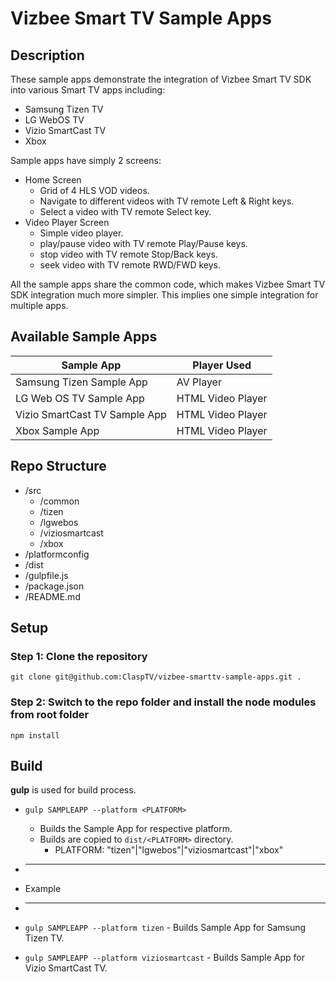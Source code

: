 # Vizbee Smart TV Sample Apps
## Description
These sample apps demonstrate the integration of Vizbee Smart TV SDK into various Smart TV apps including:
* Samsung Tizen TV
* LG WebOS TV
* Vizio SmartCast TV
* Xbox

Sample apps have simply 2 screens:
* Home Screen 
    - Grid of 4 HLS VOD videos.
    - Navigate to different videos with TV remote Left & Right keys.
    - Select a video with TV remote Select key.
* Video Player Screen 
    - Simple video player.
    - play/pause video with TV remote Play/Pause keys.
    - stop video with TV remote Stop/Back keys.
    - seek video with TV remote RWD/FWD keys.


All the sample apps share the common code, which makes Vizbee Smart TV SDK integration much more simpler. This implies one simple integration for multiple apps.

## Available Sample Apps

| Sample App | Player Used |
| ---------- | ------------------------- |
| Samsung Tizen Sample App | AV Player |
| LG Web OS TV Sample App | HTML Video Player |
| Vizio SmartCast TV Sample App | HTML Video Player |
| Xbox Sample App | HTML Video Player |

## Repo Structure

* /src
    - /common
    - /tizen
    - /lgwebos
    - /viziosmartcast
    - /xbox
* /platformconfig
* /dist
* /gulpfile.js
* /package.json
* /README.md


## Setup

### Step 1: Clone the repository
`git clone git@github.com:ClaspTV/vizbee-smarttv-sample-apps.git .`

### Step 2: Switch to the repo folder and install the node modules from root folder
`npm install`

## Build

**gulp** is used for build process.
* `gulp SAMPLEAPP --platform <PLATFORM>` 
    - Builds the Sample App for respective platform.
    - Builds are copied to `dist/<PLATFORM>` directory.
        - PLATFORM: "tizen"|"lgwebos"|"viziosmartcast"|"xbox"

* -------
* Example
* -------
* `gulp SAMPLEAPP --platform tizen` - Builds Sample App for Samsung Tizen TV.
* `gulp SAMPLEAPP --platform viziosmartcast` - Builds Sample App for Vizio SmartCast TV.
